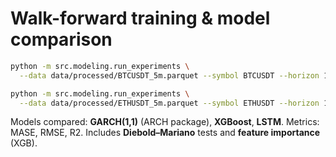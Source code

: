 # Walk-forward training & model comparison


```bash
python -m src.modeling.run_experiments \
  --data data/processed/BTCUSDT_5m.parquet --symbol BTCUSDT --horizon 12 --output runs/BTCUSDT

python -m src.modeling.run_experiments \
  --data data/processed/ETHUSDT_5m.parquet --symbol ETHUSDT --horizon 12 --output runs/ETHUSDT
```

Models compared: **GARCH(1,1)** (ARCH package), **XGBoost**, **LSTM**. Metrics: MASE, RMSE, R2. Includes **Diebold–Mariano** tests and **feature importance** (XGB).

